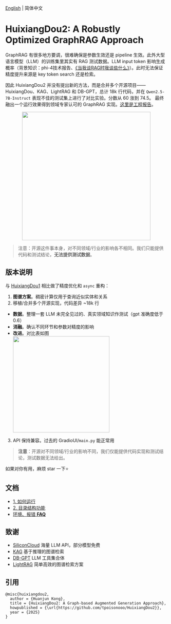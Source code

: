 [English](./README.md) | 简体中文

# HuixiangDou2: A Robustly Optimized GraphRAG Approach

GraphRAG 有很多地方要调，很难确保是参数生效还是 pipeline 生效。此外大型语言模型（LLM）的训练集里其实有 RAG 测试数据。LLM input token 影响生成概率（背景知识：phi-4技术报告、[《当我谈RAG时我谈些什么》](https://link.zhihu.com/?target=https%3A//fatescript.github.io/blog/2024/LLM-RAG/)）。此时无法保证精度提升来源是 key token search 还是检索。

因此 HuixiangDou2 并没有提出新的方法，而是合并多个开源项目——HuixiangDou、KAG、LightRAG 和 DB-GPT，总计 18k 行代码，并在 `Qwen2.5-7B-Instruct` 表现不佳的测试集上进行了对比实验。分数从 60 涨到 74.5。 最终融出一个运行效果得到领域专家认可的 GraphRAG 实现。[这里是工程报告](https://github.com/tpoisonooo/HuixiangDou2/blob/main/docs/huixiangdou2_github.pdf)。

<div align="center">
<img src="https://github.com/user-attachments/assets/19558f67-9a3a-48a1-a1c1-7b0a0654602f" width="400">
</div>

> 注意：开源这件事本身，对不同领域/行业的影响各不相同。我们只能提供代码和测试结论，**无法提供测试数据**。



## 版本说明

与 [HuixiangDou1](https://github.com/internlm/huixiangdou) 相比做了精度优化和 `async` 重构：
1. **图谱方案**。稠密计算仅用于查询近似实体和关系
2. 移植/合并多个开源实现，代码差异 ~18k 行
  - **数据**。整理一套 LLM 未完全见过的、真实领域知识作测试（gpt 准确度低于 0.6）
  - **消融**。确认不同环节和参数对精度的影响
  - **改进**。对比表如图
    <div>
    <img src="https://github.com/user-attachments/assets/c3453bc8-85d5-47e1-8160-7ba28a467a70" width="300">
    </div>

3. API 保持兼容。过去的 GradioUI/`main.py` 能正常用

> **注意**：开源对不同领域/行业的影响不同，我们仅能提供代码实现和测试结论，测试数据无法给出。

如果对你有用，麻烦 star 一下⭐

## 文档

- [1. 如何运行](docs/zh_cn/doc_how_to_run.md)
- [2. 目录结构功能](docs/zh_cn/doc_architecture.md)
- [环境、报错 **FAQ**](https://github.com/tpoisonooo/HuixiangDou2/issues/8)

## 致谢
- [SiliconCloud](https://siliconflow.cn/zh-cn/siliconcloud)    海量 LLM API，部分模型免费
- [KAG](https://github.com/OpenSPG/KAG)    基于推理的图谱检索
- [DB-GPT](https://github.com/eosphoros-ai/DB-GPT)    LLM 工具集合体
- [LightRAG](https://github.com/HKUDS/LightRAG)    简单高效的图谱检索方案

## 引用
```text
@misc{huixiangdou2,
  author = {Huanjun Kong},
  title = {HuixiangDou2: A Graph-based Augmented Generation Approach},
  howpublished = {\url{https://github.com/tpoisonooo/HuixiangDou2}},
  year = {2025}
}
```
